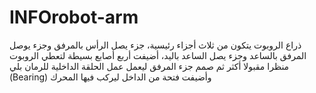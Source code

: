 # INFOrobot-arm
ذراع الروبوت يتكون من ثلاث أجزاء رئيسية، جزء يصل الرأس بالمرفق وجزء يوصل المرفق بالساعد وجزء يصل الساعد باليد، أضيفت أربع أصابع بسيطة لتعطي الروبوت منظرا مقبولا أكثر
ثم صمم جزء المرفق ليعمل عمل الحلقة الداخلية للرمان بلي 
(Bearing)
وأضيفت فتحة من الداخل ليركب فيها المحرك
